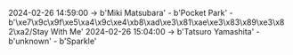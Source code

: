 2024-02-26 14:59:00 -> b'Miki Matsubara' - b'Pocket Park' - b'\xe7\x9c\x9f\xe5\xa4\x9c\xe4\xb8\xad\xe3\x81\xae\xe3\x83\x89\xe3\x82\xa2/Stay With Me'
2024-02-26 15:04:00 -> b'Tatsuro Yamashita' - b'unknown' - b'Sparkle'
